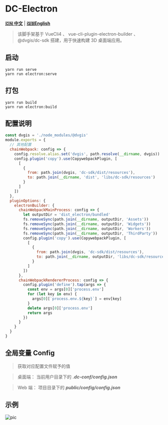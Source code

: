 # DC-Electron

[**🇨🇳 中文**](./README.md) | [**🇬🇧English**](./README_en.md)

> 该脚手架基于 VueCli4 、 vue-cli-plugin-electron-builder 、 @dvgis/dc-sdk 搭建，用于快速构建 3D 桌面端应用。

## 启动

```node
yarn run serve
yarn run electron:serve
```

## 打包

```node
yarn run build
yarn run electron:build
```

## 配置说明

```js
const dvgis = './node_modules/@dvgis'
module.exports = {
  // 其他配置
  chainWebpack: config => {
    config.resolve.alias.set('dvgis', path.resolve(__dirname, dvgis))
    config.plugin('copy').use(CopywebpackPlugin, [
      [
        {
          from: path.join(dvgis, 'dc-sdk/dist/resources'),
          to: path.join(__dirname, 'dist', 'libs/dc-sdk/resources')
        }
      ]
    ])
  },
  pluginOptions: {
    electronBuilder: {
      chainWebpackMainProcess: config => {
        let outputDir = 'dist_electron/bundled'
        fs.removeSync(path.join(__dirname, outputDir, 'Assets'))
        fs.removeSync(path.join(__dirname, outputDir, 'Widgets'))
        fs.removeSync(path.join(__dirname, outputDir, 'Workers'))
        fs.removeSync(path.join(__dirname, outputDir, 'ThirdParty'))
        config.plugin('copy').use(CopywebpackPlugin, [
          [
            {
              from: path.join(dvgis, 'dc-sdk/dist/resources'),
              to: path.join(__dirname, outputDir, 'libs/dc-sdk/resources')
            }
          ]
        ])
      },
      chainWebpackRendererProcess: config => {
        config.plugin('define').tap(args => {
          const env = args[0]['process.env']
          for (let key in env) {
            args[0][`process.env.${key}`] = env[key]
          }
          delete args[0]['process.env']
          return args
        })
      }
    }
  }
}
```

## 全局变量 Config

> 获取对应配置文件赋予的值

> 桌面端： 当前用户目录下的 **_.dc-conf/config.json_**

> Web 端： 项目目录下的 **_public/config/config.json_**

## 示例

![pic](https://github.com/Digital-Visual/dc-electron/blob/master/pic.png)
